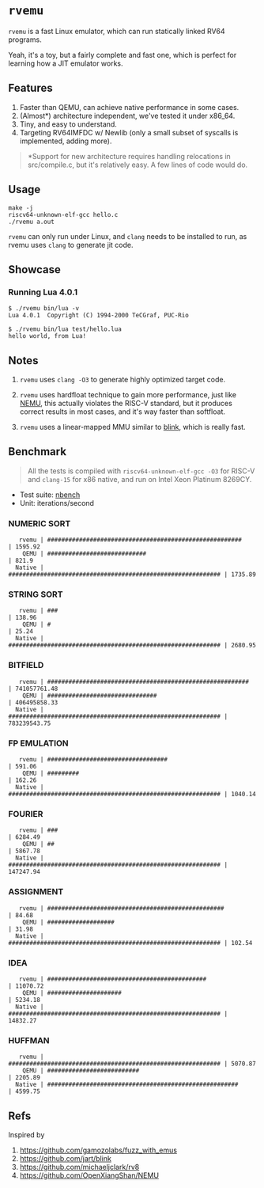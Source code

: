 # `rvemu`

`rvemu` is a fast Linux emulator, which can run statically linked RV64 programs.

Yeah, it's a toy, but a fairly complete and fast one, which is perfect for learning how a JIT emulator works.

## Features

1. Faster than QEMU, can achieve native performance in some cases.
2. (Almost*) architecture independent, we've tested it under x86_64.
3. Tiny, and easy to understand.
4. Targeting RV64IMFDC w/ Newlib (only a small subset of syscalls is implemented, adding more).

> *Support for new architecture requires handling relocations in src/compile.c, but it's relatively easy. A few lines of code would do.

## Usage

```
make -j
riscv64-unknown-elf-gcc hello.c
./rvemu a.out
```

`rvemu` can only run under Linux, and `clang` needs to be installed to run, as rvemu uses `clang` to generate jit code.

## Showcase

### Running Lua 4.0.1

```
$ ./rvemu bin/lua -v
Lua 4.0.1  Copyright (C) 1994-2000 TeCGraf, PUC-Rio

$ ./rvemu bin/lua test/hello.lua
hello world, from Lua!
```

## Notes

1. `rvemu` uses `clang -O3` to generate highly optimized target code.

2. `rvemu` uses hardfloat technique to gain more performance, just like [NEMU](https://github.com/OpenXiangShan/NEMU), this actually violates the RISC-V standard, but it produces correct results in most cases, and it's way faster than softfloat.

3. `rvemu` uses a linear-mapped MMU similar to [blink](https://github.com/jart/blink), which is really fast.


## Benchmark

> All the tests is compiled with `riscv64-unknown-elf-gcc -O3` for RISC-V and `clang-15` for x86 native, and run on Intel Xeon Platinum 8269CY.


- Test suite: [nbench](https://github.com/nfinit/ansibench/tree/master/nbench)
- Unit: iterations/second

### NUMERIC SORT

```
   rvemu | #######################################################      | 1595.92
    QEMU | ############################                                 | 821.9
  Native | ############################################################ | 1735.89
```


### STRING SORT

```
   rvemu | ###                                                          | 138.96
    QEMU | #                                                            | 25.24
  Native | ############################################################ | 2680.95
```


### BITFIELD

```
   rvemu | #########################################################    | 741057761.48
    QEMU | ###############################                              | 406495858.33
  Native | ############################################################ | 783239543.75
```


### FP EMULATION

```
   rvemu | ##################################                           | 591.06
    QEMU | #########                                                    | 162.26
  Native | ############################################################ | 1040.14
```


### FOURIER

```
   rvemu | ###                                                          | 6284.49
    QEMU | ##                                                           | 5867.78
  Native | ############################################################ | 147247.94
```


### ASSIGNMENT

```
   rvemu | ##################################################           | 84.68
    QEMU | ###################                                          | 31.98
  Native | ############################################################ | 102.54
```


### IDEA

```
   rvemu | #############################################                | 11070.72
    QEMU | #####################                                        | 5234.18
  Native | ############################################################ | 14832.27
```


### HUFFMAN

```
   rvemu | ############################################################ | 5070.87
    QEMU | ##########################                                   | 2205.89
  Native | ######################################################       | 4599.75
```

## Refs

Inspired by

1. https://github.com/gamozolabs/fuzz_with_emus
2. https://github.com/jart/blink
3. https://github.com/michaeljclark/rv8
4. https://github.com/OpenXiangShan/NEMU
